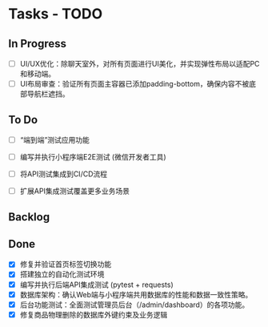 # Tasks - TODO

## In Progress

- [ ] UI/UX优化：除聊天室外，对所有页面进行UI美化，并实现弹性布局以适配PC和移动端。
- [ ] UI布局审查：验证所有页面主容器已添加padding-bottom，确保内容不被底部导航栏遮挡。

## To Do

- [ ] “端到端”测试应用功能
- [ ] 编写并执行小程序端E2E测试 (微信开发者工具)
- [ ] 将API测试集成到CI/CD流程
- [ ] 扩展API集成测试覆盖更多业务场景


## Backlog


## Done
- [x] 修复并验证首页标签切换功能
- [x] 搭建独立的自动化测试环境
- [x] 编写并执行后端API集成测试 (pytest + requests)
- [x] 数据库架构：确认Web端与小程序端共用数据库的性能和数据一致性策略。
- [x] 后台功能测试：全面测试管理员后台（/admin/dashboard）的各项功能。
- [x] 修复商品物理删除的数据库外键约束及业务逻辑